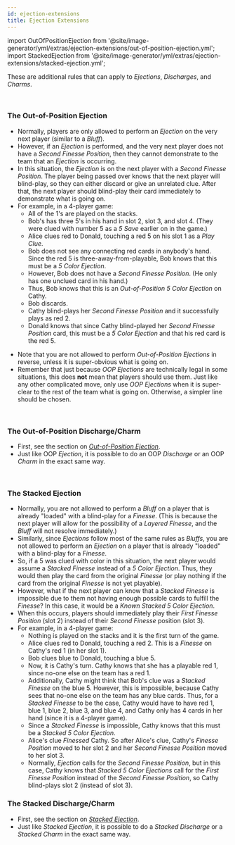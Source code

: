 ```yaml
---
id: ejection-extensions
title: Ejection Extensions
---
```


import OutOfPositionEjection from '@site/image-generator/yml/extras/ejection-extensions/out-of-position-ejection.yml';
import StackedEjection from '@site/image-generator/yml/extras/ejection-extensions/stacked-ejection.yml';

These are additional rules that can apply to _Ejections_, _Discharges_, and _Charms_.

<br />

### The Out-of-Position Ejection

- Normally, players are only allowed to perform an _Ejection_ on the very next player (similar to a _Bluff_).
- However, if an _Ejection_ is performed, and the very next player does not have a _Second Finesse Position_, then they cannot demonstrate to the team that an _Ejection_ is occurring.
- In this situation, the _Ejection_ is on the next player with a _Second Finesse Position_. The player being passed over knows that the next player will blind-play, so they can either discard or give an unrelated clue. After that, the next player should blind-play their card immediately to demonstrate what is going on.
- For example, in a 4-player game:
  - All of the 1's are played on the stacks.
  - Bob's has three 5's in his hand in slot 2, slot 3, and slot 4. (They were clued with number 5 as a _5 Save_ earlier on in the game.)
  - Alice clues red to Donald, touching a red 5 on his slot 1 as a _Play Clue_.
  - Bob does not see any connecting red cards in anybody's hand. Since the red 5 is three-away-from-playable, Bob knows that this must be a _5 Color Ejection_.
  - However, Bob does not have a _Second Finesse Position_. (He only has one unclued card in his hand.)
  - Thus, Bob knows that this is an _Out-of-Position 5 Color Ejection_ on Cathy.
  - Bob discards.
  - Cathy blind-plays her _Second Finesse Position_ and it successfully plays as red 2.
  - Donald knows that since Cathy blind-played her _Second Finesse Position_ card, this must be a _5 Color Ejection_ and that his red card is the red 5.

<OutOfPositionEjection />

- Note that you are not allowed to perform _Out-of-Position Ejections_ in reverse, unless it is super-obvious what is going on.
- Remember that just because _OOP Ejections_ are technically legal in some situations, this does **not** mean that players should use them. Just like any other complicated move, only use _OOP Ejections_ when it is super-clear to the rest of the team what is going on. Otherwise, a simpler line should be chosen.

<br />

### The Out-of-Position Discharge/Charm

- First, see the section on _[Out-of-Position Ejection](#the-out-of-position-ejection)_.
- Just like OOP _Ejection_, it is possible to do an OOP _Discharge_ or an OOP _Charm_ in the exact same way.

<br />

### The Stacked Ejection

- Normally, you are not allowed to perform a _Bluff_ on a player that is already "loaded" with a blind-play for a _Finesse_. (This is because the next player will allow for the possibility of a _Layered Finesse_, and the _Bluff_ will not resolve immediately.)
- Similarly, since _Ejections_ follow most of the same rules as _Bluffs_, you are not allowed to perform an _Ejection_ on a player that is already "loaded" with a blind-play for a _Finesse_.
- So, if a 5 was clued with color in this situation, the next player would assume a _Stacked Finesse_ instead of a _5 Color Ejection_. Thus, they would then play the card from the original _Finesse_ (or play nothing if the card from the original _Finesse_ is not yet playable).
- However, what if the next player can know that a _Stacked Finesse_ is impossible due to them not having enough possible cards to fulfill the _Finesse_? In this case, it would be a _Known Stacked 5 Color Ejection_.
- When this occurs, players should immediately play their _First Finesse Position_ (slot 2) instead of their _Second Finesse_ position (slot 3).
- For example, in a 4-player game:
  - Nothing is played on the stacks and it is the first turn of the game.
  - Alice clues red to Donald, touching a red 2. This is a _Finesse_ on Cathy's red 1 (in her slot 1).
  - Bob clues blue to Donald, touching a blue 5.
  - Now, it is Cathy's turn. Cathy knows that she has a playable red 1, since no-one else on the team has a red 1.
  - Additionally, Cathy might think that Bob's clue was a _Stacked Finesse_ on the blue 5. However, this is impossible, because Cathy sees that no-one else on the team has any blue cards. Thus, for a _Stacked Finesse_ to be the case, Cathy would have to have red 1, blue 1, blue 2, blue 3, and blue 4, and Cathy only has 4 cards in her hand (since it is a 4-player game).
  - Since a _Stacked Finesse_ is impossible, Cathy knows that this must be a _Stacked 5 Color Ejection_.
  - Alice's clue _Finessed_ Cathy. So after Alice's clue, Cathy's _Finesse Position_ moved to her slot 2 and her _Second Finesse Position_ moved to her slot 3.
  - Normally, _Ejection_ calls for the _Second Finesse Position_, but in this case, Cathy knows that _Stacked 5 Color Ejections_ call for the _First Finesse Position_ instead of the _Second Finesse Position_, so Cathy blind-plays slot 2 (instead of slot 3).

<StackedEjection />

### The Stacked Discharge/Charm

- First, see the section on _[Stacked Ejection](#the-stacked-ejection)_.
- Just like _Stacked Ejection_, it is possible to do a _Stacked Discharge_ or a _Stacked Charm_ in the exact same way.
